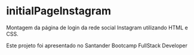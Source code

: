 # initialPageInstagram

Montagem da página de login da rede social Instagram utilizando HTML e CSS. 


Este projeto foi apresentado no Santander Bootcamp FullStack Developer
